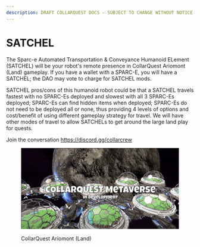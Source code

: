 ```yaml
---
description: DRAFT COLLARQUEST DOCS - SUBJECT TO CHANGE WITHOUT NOTICE.
---
```


# SATCHEL

The Sparc-e Automated Transportation & Conveyance Humanoid ELement (SATCHEL) will be your robot's remote presence in CollarQuest Ariomont (Land) gameplay.  If you have a wallet with a SPARC-E, you will have a SATCHEL; the DAO may vote to charge for SATCHEL mods.

SATCHEL pros/cons of this humanoid robot could be that a SATCHEL travels fastest with no SPARC-Es deployed and slowest with all 3 SPARC-Es deployed; SPARC-Es can find hidden items when deployed; SPARC-Es do not need to be deployed all or none, thus providing 4 levels of options and cost/benefit of using different gameplay strategy for travel.  We will have other modes of travel to allow SATCHELs to get around the large land play for quests.

Join the conversation https://discord.gg/collarcrew  &#x20;

<figure><img src="../../../.gitbook/assets/Land.png" alt=""><figcaption><p>CollarQuest Ariomont (Land)</p></figcaption></figure>
